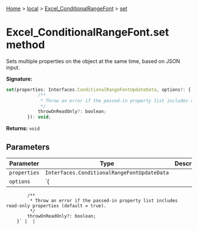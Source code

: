 [Home](./index) &gt; [local](local.md) &gt; [Excel\_ConditionalRangeFont](local.excel_conditionalrangefont.md) &gt; [set](local.excel_conditionalrangefont.set.md)

# Excel\_ConditionalRangeFont.set method

Sets multiple properties on the object at the same time, based on JSON input.

**Signature:**
```javascript
set(properties: Interfaces.ConditionalRangeFontUpdateData, options?: {
            /**
             * Throw an error if the passed-in property list includes read-only properties (default = true).
             */
            throwOnReadOnly?: boolean;
        }): void;
```
**Returns:** `void`

## Parameters

|  Parameter | Type | Description |
|  --- | --- | --- |
|  `properties` | `Interfaces.ConditionalRangeFontUpdateData` |  |
|  `options` | `{
            /**
             * Throw an error if the passed-in property list includes read-only properties (default = true).
             */
            throwOnReadOnly?: boolean;
        }` |  |

